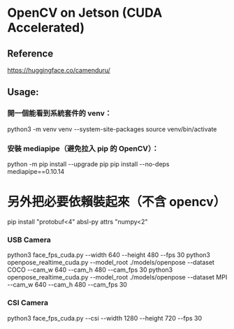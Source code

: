 # OpenCV on Jetson (CUDA Accelerated)

## Reference
https://huggingface.co/camenduru/

## Usage:
### 開一個能看到系統套件的 venv：
python3 -m venv venv --system-site-packages
source venv/bin/activate
### 安裝 mediapipe（避免拉入 pip 的 OpenCV）：
python -m pip install --upgrade pip
pip install --no-deps mediapipe==0.10.14
# 另外把必要依賴裝起來（不含 opencv）
pip install "protobuf<4" absl-py attrs "numpy<2"

### USB Camera
python3 face_fps_cuda.py --width 640 --height 480 --fps 30
python3 openpose_realtime_cuda.py --model_root ./models/openpose --dataset COCO --cam_w 640 --cam_h 480 --cam_fps 30
python3 openpose_realtime_cuda.py --model_root ./models/openpose --dataset MPI --cam_w 640 --cam_h 480 --cam_fps 30


### CSI Camera
python3 face_fps_cuda.py --csi --width 1280 --height 720 --fps 30




















